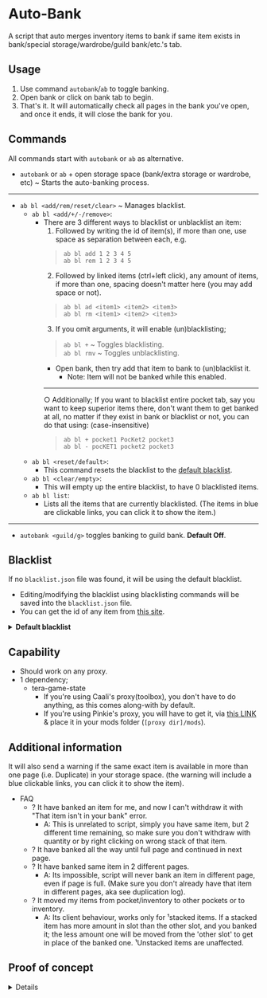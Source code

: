 # Auto-Bank
  A script that auto merges inventory items to bank if same item exists in bank/special storage/wardrobe/guild bank/etc.'s tab.

## Usage
  1. Use command `autobank`/`ab` to toggle banking.
  2. Open bank or click on bank tab to begin.
  3. That's it. It will automatically check all pages in the bank you've open, and once it ends, it will close the bank for you.

## Commands
  All commands start with `autobank` or `ab` as alternative.

  - `autobank` or `ab` + open storage space (bank/extra storage or wardrobe, etc) ~ Starts the auto-banking process.
  ---
  - `ab bl <add/rem/reset/clear>` ~ Manages blacklist.
    * `ab bl <add/+/-/remove>`:
      - There are 3 different ways to blacklist or unblacklist an item:
        1. Followed by writing the id of item(s), if more than one, use space as separation between each, e.g.
          > `ab bl add 1 2 3 4 5`<br>`ab bl rem 1 2 3 4 5`
        2. Followed by linked items (ctrl+left click), any amount of items, if more than one, spacing doesn't matter here (you may add space or not).
          > `ab bl ad <item1> <item2> <item3>`<br>`ab bl rm <item1> <item2> <item3>`
        3. If you omit arguments, it will enable (un)blacklisting;
          > `ab bl +` ~ Toggles blacklisting.<br>`ab bl rmv` ~ Toggles unblacklisting.
          - Open bank, then try add that item to bank to (un)blacklist it.
            * Note: Item will not be banked while this enabled.
        ---
        ○ Additionally; If you want to blacklist entire pocket tab, say you want to keep superior items there, don't want them to get banked at all, no matter if they exist in bank or blacklist or not, you can do that using: (case-insensitive)
          > `ab bl + pocket1 PocKet2 pocket3`<br>`ab bl - pocKET1 pocket2 pocket3`
    * `ab bl <reset/default>`:
      - This command resets the blacklist to the [default blacklist](#Blacklist).
    * `ab bl <clear/empty>`:
      - This will empty up the entire blacklist, to have 0 blacklisted items.
    * `ab bl list`:
      - Lists all the items that are currently blacklisted. (The items in blue are clickable links, you can click it to show the item.)
  ---
  - `autobank <guild/g>` toggles banking to guild bank. **Default Off**. 

## Blacklist
  If no `blacklist.json` file was found, it will be using the default blacklist.
  - Editing/modifying the blacklist using blacklisting commands will be saved into the `blacklist.json` file.
  - You can get the id of any item from [this site](https://teralore.com/en/).
  <details>
    <summary><b>Default blacklist</b></summary>
  
  - ID: 112     - [Rejuvenation Potion](https://teralore.com/en/item/112)
  - ID: 114     - [Valkyon Health Potion](https://teralore.com/en/item/114)
  - ID: 116     - [Health Potion](https://teralore.com/en/item/116)
  - ID: 194     - [Scroll of Rapid Resurrection](https://teralore.com/en/item/194)
  - ID: 130     - [Divine Infusion](https://teralore.com/en/item/130)
  - ID: 444     - [[Legacy] Bravery Potion](https://teralore.com/en/item/444)
  - ID: 6552    - [Prime Recovery Potable](https://teralore.com/en/item/6552)
  - ID: 6553    - [Superior Recovery Potable](https://teralore.com/en/item/6553)
  - ID: 6562    - [Prime Replenishment Potable](https://teralore.com/en/item/6562)
  - ID: 6563    - [Superior Replenishment Potable](https://teralore.com/en/item/6563)
  - ID: 9310    - [Veteran's HP Potion](https://teralore.com/en/item/9310)
  - ID: 9311    - [Veteran's MP Potion](https://teralore.com/en/item/9311)
  - ID: 60260   - [Goddess's Blessing](https://teralore.com/en/item/60260)
  - ID: 70000   - [Complete Crystalbind](https://teralore.com/en/item/70000)
  - ID: 80081   - [Lein's Dark Root Beer](https://teralore.com/en/item/80081)
  - ID: 80095   - [Federation Supply: Rejuvenation Potion](https://teralore.com/en/item/80095)
  - ID: 81209   - [Friendly Feast](https://teralore.com/en/item/81209)
  - ID: 150532  - [Strong Bravery Potion](https://teralore.com/en/item/150532)
  - ID: 150533  - [Strong Bravery Potion](https://teralore.com/en/item/150533)
  - ID: 150534  - [Strong Canephora Potion](https://teralore.com/en/item/150534)
  - ID: 150535  - [Strong Canephora Potion](https://teralore.com/en/item/150535)
  - ID: 150542  - [Bravery Potion](https://teralore.com/en/item/150542)
  - ID: 151643  - [Elleon's Mark of Valor](https://teralore.com/en/item/151643)
  - ID: 155324  - [Goddess's Blessing](https://teralore.com/en/item/155324)
  - ID: 160322  - [Goddess's Blessing](https://teralore.com/en/item/160322)
  - ID: 167001  - [Canephora Potion](https://teralore.com/en/item/167001)
  - ID: 177131  - [Pet Treat](https://teralore.com/en/item/177131)
  - ID: 177132  - [Pet Food](https://teralore.com/en/item/177132)
  - ID: 177133  - [Pet Snack](https://teralore.com/en/item/177133)
  - ID: 200529  - [Goddess's Blessing](https://teralore.com/en/item/200529)
  - ID: 200922  - [Superior Noctenium Elixir](https://teralore.com/en/item/200922)
  - ID: 200999  - [Prime Battle Solution](https://teralore.com/en/item/200999)
  - ID: 201957  - [Eren's Key](https://teralore.com/en/item/201957)
  - ID: 201958  - [Eren's Key](https://teralore.com/en/item/201958)
  - ID: 202015  - [Bravery Potion](https://teralore.com/en/item/202015)
  - ID: 206049  - [Puppy Figurine](https://teralore.com/en/item/206049)
  - ID: 206050  - [Piglet Figurine](https://teralore.com/en/item/206050)
  - ID: 206051  - [Popori Figurine](https://teralore.com/en/item/206051)
  </details>

## Capability
  * Should work on any proxy.
  * 1 dependency;
    - tera-game-state
      - If you're using Caali's proxy(toolbox), you don't have to do anything, as this comes along-with by default.
      - If you're using Pinkie's proxy, you will have to get it, via [this LINK](https://github.com/tera-mods-forks/tera-game-state) & place it in your mods folder (`[proxy dir]/mods`).

## Additional information
  It will also send a warning if the same exact item is available in more than one page (i.e. Duplicate) in your storage space. (the warning will include a blue clickable links, you can click it to show the item).

  * FAQ<br>
    - ? It have banked an item for me, and now I can't withdraw it with "That item isn't in your bank" error.
      - A: This is unrelated to script, simply you have same item, but 2 different time remaining, so make sure you don't withdraw with quantity or by right clicking on wrong stack of that item.
    - ? It have banked all the way until full page and continued in next page.
    - ? It have banked same item in 2 different pages.
      - A: Its impossible, script will never bank an item in different page, even if page is full. (Make sure you don't already have that item in different pages, aka see duplication log).
    - ? It moved my items from pocket/inventory to other pockets or to inventory.
      - A: Its client behaviour, works only for ¹stacked items. If a stacked item has more amount in slot than the other slot, and you banked it; the less amount one will be moved from the 'other slot' to get in place of the banked one. ¹Unstacked items are unaffected.

## Proof of concept
  <details>

![img](https://i.imgur.com/Pq25apV.gif)
  </details>